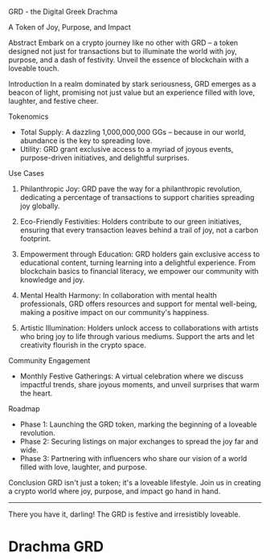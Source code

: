 GRD - the Digital Greek Drachma 

A Token of Joy, Purpose, and Impact


Abstract
Embark on a crypto journey like no other with GRD – a token designed not just for transactions but to illuminate the world with joy, purpose, and a dash of festivity. Unveil the essence of blockchain with a loveable touch.

Introduction
In a realm dominated by stark seriousness, GRD emerges as a beacon of light, promising not just value but an experience filled with love, laughter, and festive cheer.

Tokenomics
- Total Supply: A dazzling 1,000,000,000 GGs – because in our world, abundance is the key to spreading love.
- Utility: GRD grant exclusive access to a myriad of joyous events, purpose-driven initiatives, and delightful surprises.

Use Cases
1. Philanthropic Joy: GRD pave the way for a philanthropic revolution, dedicating a percentage of transactions to support charities spreading joy globally.

2. Eco-Friendly Festivities: Holders contribute to our green initiatives, ensuring that every transaction leaves behind a trail of joy, not a carbon footprint.

3. Empowerment through Education: GRD holders gain exclusive access to educational content, turning learning into a delightful experience. From blockchain basics to financial literacy, we empower our community with knowledge and joy.

4. Mental Health Harmony: In collaboration with mental health professionals, GRD offers resources and support for mental well-being, making a positive impact on our community's happiness.

5. Artistic Illumination: Holders unlock access to collaborations with artists who bring joy to life through various mediums. Support the arts and let creativity flourish in the crypto space.

Community Engagement
- Monthly Festive Gatherings: A virtual celebration where we discuss impactful trends, share joyous moments, and unveil surprises that warm the heart.

Roadmap
- Phase 1: Launching the GRD token, marking the beginning of a loveable revolution.
- Phase 2: Securing listings on major exchanges to spread the joy far and wide.
- Phase 3: Partnering with influencers who share our vision of a world filled with love, laughter, and purpose.

Conclusion
GRD isn't just a token; it's a loveable lifestyle. Join us in creating a crypto world where joy, purpose, and impact go hand in hand.

---

There you have it, darling! The GRD is festive and irresistibly loveable.

# Drachma GRD

